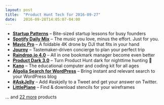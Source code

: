 ```yaml
---
layout: post
title:  "Product Hunt Tech for 2016-09-27"
date:   2016-09-28T14:05:07-04:00
---
```


* **[Startup Patterns](https://www.producthunt.com/tech/startup-patterns?utm_campaign=producthunt-api&utm_medium=api&utm_source=Application%3A+Daily+Digest+RSS+%28ID%3A+3202%29)** – Bite-sized startup lessons for busy founders
* **[Spotify Daily Mix](https://www.producthunt.com/tech/spotify-daily-mix?utm_campaign=producthunt-api&utm_medium=api&utm_source=Application%3A+Daily+Digest+RSS+%28ID%3A+3202%29)** – The music you love, minus the effort. Just for you.
* **[Mavic Pro](https://www.producthunt.com/tech/mavic-pro?utm_campaign=producthunt-api&utm_medium=api&utm_source=Application%3A+Daily+Digest+RSS+%28ID%3A+3202%29)** – A foldable 4K drone by DJI that fits in your hand
* **[Journy](https://www.producthunt.com/tech/journy?utm_campaign=producthunt-api&utm_medium=api&utm_source=Application%3A+Daily+Digest+RSS+%28ID%3A+3202%29)** – Tastemaker-driven concierge to plan your perfect trip
* **[Raindrop.io 4.0](https://www.producthunt.com/tech/raindrop-io-4-0?utm_campaign=producthunt-api&utm_medium=api&utm_source=Application%3A+Daily+Digest+RSS+%28ID%3A+3202%29)** – All in one bookmark manager become even better
* **[Product Dark 3.0](https://www.producthunt.com/tech/product-dark-3-0?utm_campaign=producthunt-api&utm_medium=api&utm_source=Application%3A+Daily+Digest+RSS+%28ID%3A+3202%29)** – Turn Product Hunt dark for nighttime hunting 🌚
* **[Kano](https://www.producthunt.com/tech/kano-4?utm_campaign=producthunt-api&utm_medium=api&utm_source=Application%3A+Daily+Digest+RSS+%28ID%3A+3202%29)** – The educational computer and coding kit for all ages
* **[Algolia Search for WordPress](https://www.producthunt.com/tech/algolia-search-for-wordpress?utm_campaign=producthunt-api&utm_medium=api&utm_source=Application%3A+Daily+Digest+RSS+%28ID%3A+3202%29)** – Bring instant and relevant search to your WordPress blog
* **[#AskJelly](https://www.producthunt.com/tech/askjelly?utm_campaign=producthunt-api&utm_medium=api&utm_source=Application%3A+Daily+Digest+RSS+%28ID%3A+3202%29)** – Add #askjelly to a Tweet and get your answer on Twitter.
* **[LittlePlane](https://www.producthunt.com/tech/littleplane-2?utm_campaign=producthunt-api&utm_medium=api&utm_source=Application%3A+Daily+Digest+RSS+%28ID%3A+3202%29)** – Find & download stencils for your wireframes

… and [22 more](https://www.producthunt.com/tech) products